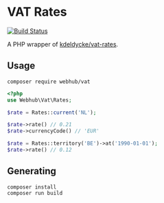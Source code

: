VAT Rates
=====

[![Build Status](https://travis-ci.org/webhub-oss/php-vat-rates.svg?branch=master)](https://travis-ci.org/webhub-oss/php-vat-rates)

A PHP wrapper of [kdeldycke/vat-rates](https://github.com/kdeldycke/vat-rates).

Usage
---

    composer require webhub/vat

```php
<?php 
use Webhub\Vat\Rates;

$rate = Rates::current('NL');

$rate->rate() // 0.21
$rate->currencyCode() // 'EUR'

$rate = Rates::territory('BE')->at('1990-01-01');
$rate->rate() // 0.12
```

Generating
---

    composer install
    composer run build